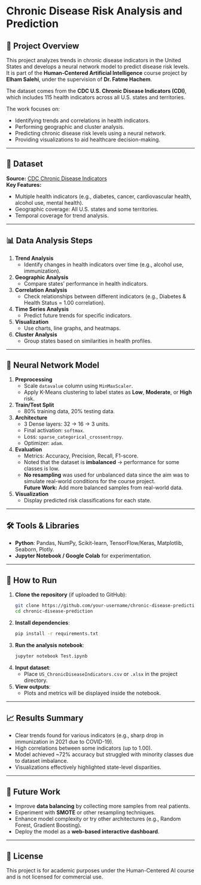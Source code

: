 # Chronic Disease Risk Analysis and Prediction

## 📌 Project Overview
This project analyzes trends in chronic disease indicators in the United States and develops a neural network model to predict disease risk levels.  
It is part of the **Human-Centered Artificial Intelligence** course project by **Elham Salehi**, under the supervision of **Dr. Fatme Hachem**.

The dataset comes from the **CDC U.S. Chronic Disease Indicators (CDI)**, which includes 115 health indicators across all U.S. states and territories.

The work focuses on:
- Identifying trends and correlations in health indicators.
- Performing geographic and cluster analysis.
- Predicting chronic disease risk levels using a neural network.
- Providing visualizations to aid healthcare decision-making.

---

## 📂 Dataset
**Source:** [CDC Chronic Disease Indicators](https://data.cdc.gov/Chronic-Disease-Indicators/U-S-Chronic-Disease-Indicators/hksd-2xuw/about_data)  
**Key Features:**
- Multiple health indicators (e.g., diabetes, cancer, cardiovascular health, alcohol use, mental health).
- Geographic coverage: All U.S. states and some territories.
- Temporal coverage for trend analysis.

---

## 📊 Data Analysis Steps
1. **Trend Analysis**
   - Identify changes in health indicators over time (e.g., alcohol use, immunization).
2. **Geographic Analysis**
   - Compare states’ performance in health indicators.
3. **Correlation Analysis**
   - Check relationships between different indicators (e.g., Diabetes & Health Status = 1.00 correlation).
4. **Time Series Analysis**
   - Predict future trends for specific indicators.
5. **Visualization**
   - Use charts, line graphs, and heatmaps.
6. **Cluster Analysis**
   - Group states based on similarities in health profiles.

---

## 🤖 Neural Network Model
1. **Preprocessing**
   - Scale `datavalue` column using `MinMaxScaler`.
   - Apply K-Means clustering to label states as **Low**, **Moderate**, or **High** risk.
2. **Train/Test Split**
   - 80% training data, 20% testing data.
3. **Architecture**
   - 3 Dense layers: 32 → 16 → 3 units.
   - Final activation: `softmax`.
   - Loss: `sparse_categorical_crossentropy`.
   - Optimizer: `adam`.
4. **Evaluation**
   - Metrics: Accuracy, Precision, Recall, F1-score.
   - Noted that the dataset is **imbalanced** → performance for some classes is low.
   - **No resampling** was used for unbalanced data since the aim was to simulate real-world conditions for the course project.  
     **Future Work:** Add more balanced samples from real-world data.
5. **Visualization**
   - Display predicted risk classifications for each state.

---

## 🛠 Tools & Libraries
- **Python**: Pandas, NumPy, Scikit-learn, TensorFlow/Keras, Matplotlib, Seaborn, Plotly.
- **Jupyter Notebook / Google Colab** for experimentation.

---

## 🚀 How to Run
1. **Clone the repository** (if uploaded to GitHub):
   ```bash
   git clone https://github.com/your-username/chronic-disease-prediction.git
   cd chronic-disease-prediction
   ```
2. **Install dependencies**:
   ```bash
   pip install -r requirements.txt
   ```
3. **Run the analysis notebook**:
   ```bash
   jupyter notebook Test.ipynb
   ```
4. **Input dataset**:
   - Place `US_ChronicDiseaseIndicators.csv` or `.xlsx` in the project directory.
5. **View outputs**:
   - Plots and metrics will be displayed inside the notebook.

---

## 📈 Results Summary
- Clear trends found for various indicators (e.g., sharp drop in immunization in 2021 due to COVID-19).
- High correlations between some indicators (up to 1.00).
- Model achieved ~72% accuracy but struggled with minority classes due to dataset imbalance.
- Visualizations effectively highlighted state-level disparities.

---

## 📌 Future Work
- Improve **data balancing** by collecting more samples from real patients.
- Experiment with **SMOTE** or other resampling techniques.
- Enhance model complexity or try other architectures (e.g., Random Forest, Gradient Boosting).
- Deploy the model as a **web-based interactive dashboard**.

---

## 📜 License
This project is for academic purposes under the Human-Centered AI course and is not licensed for commercial use.
